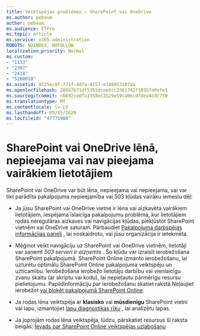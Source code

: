 ```yaml
---
title: Veiktspējas problēmas — SharePoint vai OneDrive
ms.author: pebaum
author: pebaum
ms.audience: ITPro
ms.topic: article
ms.service: o365-administration
ROBOTS: NOINDEX, NOFOLLOW
localization_priority: Normal
ms.custom:
- "1133"
- "2397"
- "2418"
- "5200018"
ms.assetid: 9225ec0f-771f-4d7a-8157-e188953107aa
ms.openlocfilehash: 28867b71df5353dcee5cc3361742f10357a0efe1
ms.sourcegitcommit: c6692ce0fa1358ec3529e59ca0ecdfdea4cdc759
ms.translationtype: MT
ms.contentlocale: lv-LV
ms.lasthandoff: 09/15/2020
ms.locfileid: "47771908"
---
```

# <a name="sharepoint-or-onedrive-slow-inaccessible-or-unavailable-for-multiple-users"></a>SharePoint vai OneDrive lēnā, nepieejama vai nav pieejama vairākiem lietotājiem

SharePoint vai OneDrive var būt lēna, nepieejama vai nepieejama, vai var tikt parādīta pakalpojuma nepieejamība vai 503 kļūdas vairāku iemeslu dēļ:
  
- Ja jūsu SharePoint vai OneDrive vietne ir lēna vai aizkavēta vairākiem lietotājiem, iespējama īslaicīga pakalpojumu problēma, kur lietotājiem rodas neregulāras aizkaves vai navigācijas kļūdas, piekļūstot SharePoint vietnēm vai OneDrive saturam. Pārbaudiet [Pakalpojuma darbspējas informācijas paneli](https://admin.microsoft.com/AdminPortal/Home#/servicehealth) , lai noskaidrotu, vai jūsu organizācija ir ietekmēta.
  
- Mēģinot veikt navigāciju uz SharePoint vai OneDrive vietnēm, lietotāji var saņemt *503 serveri ir aizņemts* . Šo kļūdu var izraisīt ierobežošana SharePoint pakalpojumā. SharePoint Online izmanto ierobežošanu, lai uzturētu optimālu SharePoint Online pakalpojuma veiktspēju un uzticamību. Ierobežošana ierobežo lietotāju darbību vai vienlaicīgu zvanu skaitu (ar skriptu vai kodu), lai nepieļautu pārmērīgu resursu pielietojumu. Papildinformāciju par ierobežošanu skatiet rakstā Neļaujiet ierobežot [vai bloķēt pakalpojumā SharePoint Online](https://docs.microsoft.com/sharepoint/dev/general-development/how-to-avoid-getting-throttled-or-blocked-in-sharepoint-online).

- Ja rodas lēna veiktspēja ar **klasisko** vai **mūsdienīgu** SharePoint vietni vai lapu, izmantojiet [lapu diagnostikas rīku](https://aka.ms/perftool) , lai analizētu lapas.
  
- Ja joprojām rodas lēna veiktspēja, lūdzu, pārskatiet resursus šī raksta beigās: [Ievads par SharePoint Online veiktspējas uzlabošanu](https://go.microsoft.com/fwlink/?linkid=2024334)
  